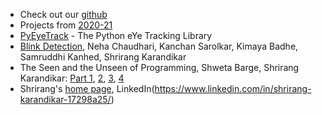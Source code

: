 <!-- 
<img src="images/logo.jpeg" alt = "AlgoAsylum" width="50%" text-align:center />
A few links to get you started:
-->




- Check out our [github](https://github.com/algoasylum)
- Projects from [2020-21](projects2020-21.md)
- [PyEyeTrack](https://pyeyetrack.algoasylum.com/) - The Python eYe Tracking Library 
- [Blink Detection](https://medium.com/algoasylum/blink-detection-using-python-737a88893825), Neha Chaudhari, Kanchan Sarolkar, Kimaya Badhe, Samruddhi Kanhed, Shrirang Karandikar
- The Seen and the Unseen of Programming, Shweta Barge, Shrirang Karandikar: [Part 1](https://medium.com/algoasylum/the-seen-and-the-unseen-7de862e97c4c), [2](https://medium.com/algoasylum/the-seen-and-the-unseen-7de862e97c4c), [3](https://medium.com/algoasylum/the-seen-and-the-unseen-part-3-7165b265dc82), [4](https://medium.com/algoasylum/the-seen-and-the-unseen-7de862e97c4c)
- Shrirang's [home page](https://shrirang.karandikar.org), LinkedIn(https://www.linkedin.com/in/shrirang-karandikar-17298a25/)
